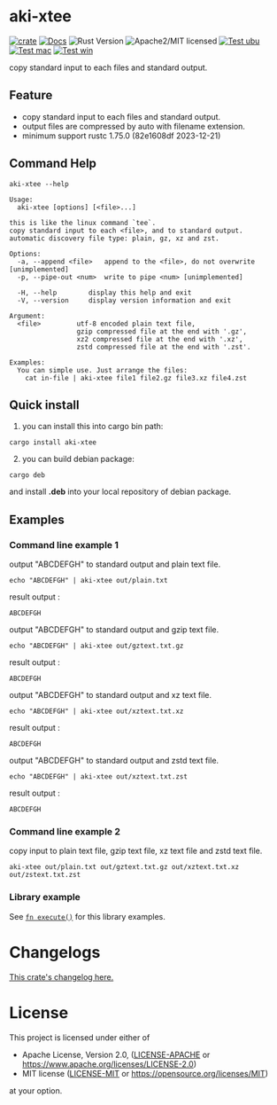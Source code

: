 # aki-xtee

[![crate][crate-image]][crate-link]
[![Docs][docs-image]][docs-link]
![Rust Version][rustc-image]
![Apache2/MIT licensed][license-image]
[![Test ubu][test-ubuntu-image]][test-ubuntu-link]
[![Test mac][test-windows-image]][test-windows-link]
[![Test win][test-macos-image]][test-macos-link]

copy standard input to each files and standard output.

## Feature

- copy standard input to each files and standard output.
- output files are compressed by auto with filename extension.
- minimum support rustc 1.75.0 (82e1608df 2023-12-21)

## Command Help

```
aki-xtee --help
```

```
Usage:
  aki-xtee [options] [<file>...]

this is like the linux command `tee`.
copy standard input to each <file>, and to standard output.
automatic discovery file type: plain, gz, xz and zst.

Options:
  -a, --append <file>   append to the <file>, do not overwrite [unimplemented]
  -p, --pipe-out <num>  write to pipe <num> [unimplemented]

  -H, --help        display this help and exit
  -V, --version     display version information and exit

Argument:
  <file>         utf-8 encoded plain text file,
                 gzip compressed file at the end with '.gz',
                 xz2 compressed file at the end with '.xz',
                 zstd compressed file at the end with '.zst'.

Examples:
  You can simple use. Just arrange the files:
    cat in-file | aki-xtee file1 file2.gz file3.xz file4.zst
```

## Quick install

1. you can install this into cargo bin path:

```
cargo install aki-xtee
```

2. you can build debian package:

```
cargo deb
```

and install **.deb** into your local repository of debian package.

## Examples

### Command line example 1

output "ABCDEFGH" to standard output and plain text file.
```
echo "ABCDEFGH" | aki-xtee out/plain.txt
```
result output :
```
ABCDEFGH
```

output "ABCDEFGH" to standard output and gzip text file.
```
echo "ABCDEFGH" | aki-xtee out/gztext.txt.gz
```
result output :
```
ABCDEFGH
```

output "ABCDEFGH" to standard output and xz text file.
```
echo "ABCDEFGH" | aki-xtee out/xztext.txt.xz
```
result output :
```
ABCDEFGH
```

output "ABCDEFGH" to standard output and zstd text file.
```
echo "ABCDEFGH" | aki-xtee out/xztext.txt.zst
```
result output :
```
ABCDEFGH
```

### Command line example 2

copy input to plain text file, gzip text file, xz text file and zstd text file.
```
aki-xtee out/plain.txt out/gztext.txt.gz out/xztext.txt.xz  out/zstext.txt.zst
```

### Library example

See [`fn execute()`] for this library examples.

[`fn execute()`]: crate::execute


# Changelogs

[This crate's changelog here.](https://github.com/aki-akaguma/aki-xtee/blob/main/CHANGELOG.md)

# License

This project is licensed under either of

 * Apache License, Version 2.0, ([LICENSE-APACHE](LICENSE-APACHE) or
   https://www.apache.org/licenses/LICENSE-2.0)
 * MIT license ([LICENSE-MIT](LICENSE-MIT) or
   https://opensource.org/licenses/MIT)

at your option.

[//]: # (badges)

[crate-image]: https://img.shields.io/crates/v/aki-xtee.svg
[crate-link]: https://crates.io/crates/aki-xtee
[docs-image]: https://docs.rs/aki-xtee/badge.svg
[docs-link]: https://docs.rs/aki-xtee/
[rustc-image]: https://img.shields.io/badge/rustc-1.75+-blue.svg
[license-image]: https://img.shields.io/badge/license-Apache2.0/MIT-blue.svg
[test-ubuntu-image]: https://github.com/aki-akaguma/aki-xtee/actions/workflows/test-ubuntu.yml/badge.svg
[test-ubuntu-link]: https://github.com/aki-akaguma/aki-xtee/actions/workflows/test-ubuntu.yml
[test-macos-image]: https://github.com/aki-akaguma/aki-xtee/actions/workflows/test-macos.yml/badge.svg
[test-macos-link]: https://github.com/aki-akaguma/aki-xtee/actions/workflows/test-macos.yml
[test-windows-image]: https://github.com/aki-akaguma/aki-xtee/actions/workflows/test-windows.yml/badge.svg
[test-windows-link]: https://github.com/aki-akaguma/aki-xtee/actions/workflows/test-windows.yml
